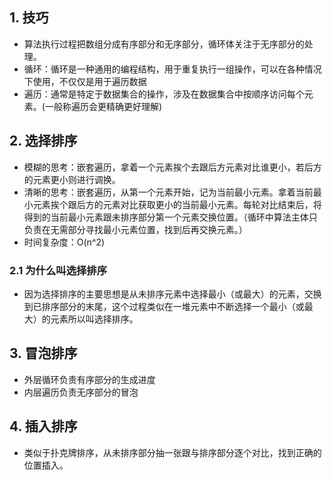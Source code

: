 ## 1. 技巧
 * 算法执行过程把数组分成有序部分和无序部分，循环体关注于无序部分的处理。
 * 循环：循环是一种通用的编程结构，用于重复执行一组操作，可以在各种情况下使用，不仅仅是用于遍历数据
 * 遍历：通常是特定于数据集合的操作，涉及在数据集合中按顺序访问每个元素。(一般称遍历会更精确更好理解)

## 2. 选择排序
 * 模糊的思考：嵌套遍历，拿着一个元素挨个去跟后方元素对比谁更小，若后方的元素更小则进行调换。
 * 清晰的思考：嵌套遍历，从第一个元素开始，记为当前最小元素。拿着当前最小元素挨个跟后方的元素对比获取更小的当前最小元素。每轮对比结束后，将得到的当前最小元素跟未排序部分第一个元素交换位置。（循环中算法主体只负责在无需部分寻找最小元素位置，找到后再交换元素。）
 * 时间复杂度：O(n^2)
### 2.1 为什么叫选择排序
 * 因为选择排序的主要思想是从未排序元素中选择最小（或最大）的元素，交换到已排序部分的末尾，这个过程类似在一堆元素中不断选择一个最小（或最大）的元素所以叫选择排序。

## 3. 冒泡排序
 * 外层循环负责有序部分的生成进度
 * 内层遍历负责无序部分的冒泡

## 4. 插入排序
 * 类似于扑克牌排序，从未排序部分抽一张跟与排序部分逐个对比，找到正确的位置插入。
